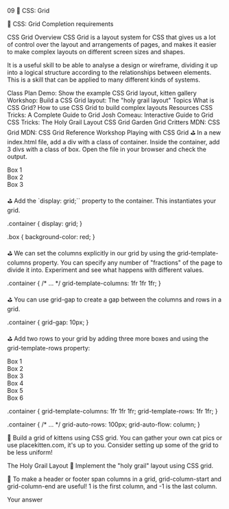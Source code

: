 09
🧩 CSS: Grid

🧩 CSS: Grid
Completion requirements

CSS Grid
Overview
CSS Grid is a layout system for CSS that gives us a lot of control over the layout and arrangements of pages, and makes it easier to make complex layouts on different screen sizes and shapes.

It is a useful skill to be able to analyse a design or wireframe, dividing it up into a logical structure according to the relationships between elements. This is a skill that can be applied to many different kinds of systems.

Class Plan
Demo: Show the example CSS Grid layout, kitten gallery
Workshop: Build a CSS Grid layout: The "holy grail layout"
Topics
What is CSS Grid?
How to use CSS Grid to build complex layouts
Resources
CSS Tricks: A Complete Guide to Grid
Josh Comeau: Interactive Guide to Grid
CSS Tricks: The Holy Grail Layout
CSS Grid Garden
Grid Critters
MDN: CSS Grid
MDN: CSS Grid Reference
Workshop
Playing with CSS Grid
⛳️ In a new index.html file, add a div with a class of container. Inside the container, add 3 divs with a class of box. Open the file in your browser and check the output.

<div class="container">
  <div class="box">Box 1</div>
  <div class="box">Box 2</div>
  <div class="box">Box 3</div>
</div>
 
⛳️ Add the `display: grid;`` property to the container. This instantiates your grid.

.container {
  display: grid;
}

.box {
  background-color: red;
}
 
⛳️ We can set the columns explicitly in our grid by using the grid-template-columns property. You can specify any number of "fractions" of the page to divide it into. Experiment and see what happens with different values.

.container {
  /* ... */
  grid-template-columns: 1fr 1fr 1fr;
}
 
⛳️ You can use grid-gap to create a gap between the columns and rows in a grid.

.container {
  grid-gap: 10px;
}
 
⛳️ Add two rows to your grid by adding three more boxes and using the grid-template-rows property:

<div class="container">
  <div class="box">Box 1</div>
  <div class="box">Box 2</div>
  <div class="box">Box 3</div>
  <div class="box">Box 4</div>
  <div class="box">Box 5</div>
  <div class="box">Box 6</div>
</div>
 
.container {
  grid-template-columns: 1fr 1fr 1fr;
  grid-template-rows: 1fr 1fr;
}
 
.container {
  /* ... */
  grid-auto-rows: 100px;
  grid-auto-flow: column;
}
 
🎯 Build a grid of kittens using CSS grid. You can gather your own cat pics or use placekitten.com, it's up to you. Consider setting up some of the grid to be less uniform!

The Holy Grail Layout
🎯 Implement the "holy grail" layout using CSS grid.

💭 To make a header or footer span columns in a grid, grid-column-start and grid-column-end are useful! 1 is the first column, and -1 is the last column.

Your answer
